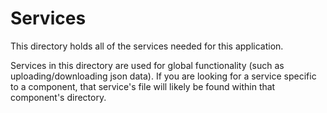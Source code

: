 # Services

This directory holds all of the services needed for this application.

Services in this directory are used for global functionality (such as uploading/downloading json data). If you are looking for a service specific to a component, that service's file will likely be found within that component's directory.